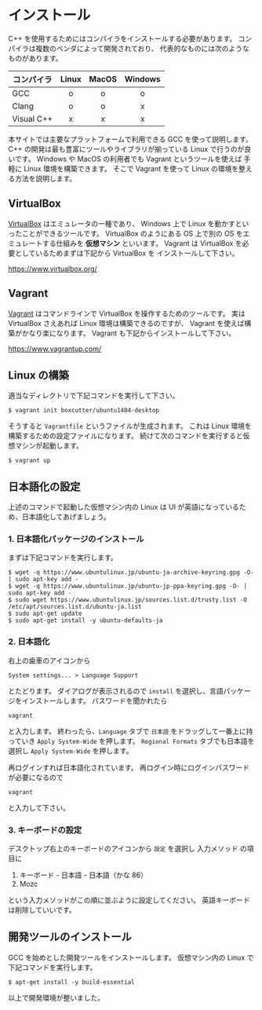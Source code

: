 # インストール

C++ を使用するためにはコンパイラをインストールする必要があります。
コンパイラは複数のベンダによって開発されており、
代表的なものには次のようなものがあります。

| コンパイラ | Linux | MacOS | Windows |
| ---------- |:-----:|:-----:|:-------:|
| GCC        | o     | o     | o       |
| Clang      | o     | o     | x       |
| Visual C++ | x     | x     | x       |

本サイトでは主要なプラットフォームで利用できる GCC を使って説明します。
C++ の開発は最も豊富にツールやライブラリが揃っている Linux で行うのが良いです。
Windows や MacOS の利用者でも Vagrant というツールを使えば
手軽に Linux 環境を構築できます。
そこで Vagrant を使って Linux の環境を整える方法を説明します。

## VirtualBox

[VirtualBox] はエミュレータの一種であり、
Windows 上で Linux を動かすといったことができるツールです。
VirtualBox のようにある OS 上で別の OS をエミュレートする仕組みを
**仮想マシン** といいます。
Vagrant は VirtualBox を必要としているためまずは下記から VirtualBox を
インストールして下さい。

https://www.virtualbox.org/

[VirtualBox]: https://www.virtualbox.org/

## Vagrant

[Vagrant] はコマンドラインで VirtualBox を操作するためのツールです。
実は VirtualBox さえあれば Linux 環境は構築できるのですが、
Vagrant を使えば構築がかなり楽になります。
Vagrant も下記からインストールして下さい。

https://www.vagrantup.com/

[Vagrant]: https://www.vagrantup.com/

## Linux の構築

適当なディレクトリで下記コマンドを実行して下さい。

    $ vagrant init boxcutter/ubuntu1404-desktop

そうすると `Vagrantfile` というファイルが生成されます。
これは Linux 環境を構築するための設定ファイルになります。
続けて次のコマンドを実行すると仮想マシンが起動します。

    $ vagrant up

## 日本語化の設定

上述のコマンドで起動した仮想マシン内の Linux は
UI が英語になっているため、日本語化してあげましょう。

### 1. 日本語化パッケージのインストール

まずは下記コマンドを実行します。

    $ wget -q https://www.ubuntulinux.jp/ubuntu-ja-archive-keyring.gpg -O- | sudo apt-key add -
    $ wget -q https://www.ubuntulinux.jp/ubuntu-jp-ppa-keyring.gpg -O- | sudo apt-key add -
    $ sudo wget https://www.ubuntulinux.jp/sources.list.d/trusty.list -O /etc/apt/sources.list.d/ubuntu-ja.list
    $ sudo apt-get update
    $ sudo apt-get install -y ubuntu-defaults-ja

### 2. 日本語化

右上の歯車のアイコンから

`System settings... > Language Support`

とたどります。
ダイアログが表示されるので `install` を選択し、言語パッケージをインストールします。
パスワードを聞かれたら

    vagrant

と入力します。
終わったら、`Language` タブで `日本語` をドラッグして一番上に持っていき
`Apply System-Wide` を押します。
`Regional Formats` タブでも日本語を選択し `Apply System-Wide` を押します。

再ログインすれば日本語化されています。
再ログイン時にログインパスワードが必要になるので

    vagrant

と入力して下さい。

### 3. キーボードの設定

デスクトップ右上のキーボードのアイコンから `設定` を選択し 入力メソッド の項目に

1. キーボード - 日本語 - 日本語（かな 86）
1. Mozc

という入力メソッドがこの順に並ぶように設定してください。 
英語キーボードは削除していいです。

## 開発ツールのインストール

GCC を始めとした開発ツールをインストールします。
仮想マシン内の Linux で下記コマンドを実行します。

    $ apt-get install -y build-essential

以上で開発環境が整いました。
